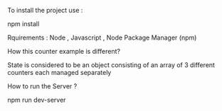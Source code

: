To install the project use :

npm install

Rquirements : Node , Javascript , Node Package Manager (npm)

How this counter example is different?

 State is considered to be an object consisting of an array of    3 different counters each managed separately

 How to run the Server ?
   
   npm run dev-server